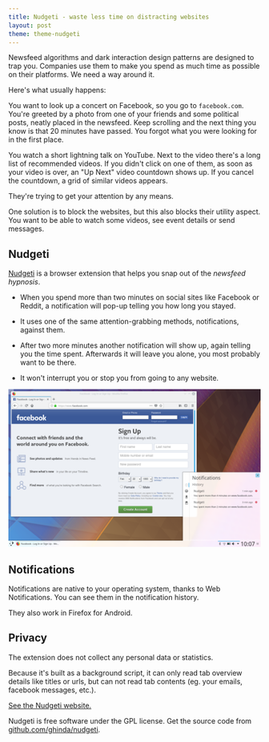 ```yaml
---
title: Nudgeti - waste less time on distracting websites
layout: post
theme: theme-nudgeti
---
```


Newsfeed algorithms and dark interaction design patterns are designed to trap you. Companies use them to make you spend as much time as possible on their platforms. We need a way around it.

Here's what usually happens:

You want to look up a concert on Facebook, so you go to `facebook.com`. You're greeted by a photo from one of your friends and some political posts, neatly placed in the newsfeed. Keep scrolling and the next thing you know is that 20 minutes have passed. You forgot what you were looking for in the first place.

You watch a short lightning talk on YouTube. Next to the video there's a long list of recommended videos. If you didn't click on one of them, as soon as your video is over, an "Up Next" video countdown shows up. If you cancel the countdown, a grid of similar videos appears.

They're trying to get your attention by any means.

One solution is to block the websites, but this also blocks their utility aspect. You want to be able to watch some videos, see event details or send messages.

## Nudgeti

[Nudgeti](https://www.nudgeti.com/) is a browser extension that helps you snap out of the *newsfeed hypnosis*.

* When you spend more than two minutes on social sites like Facebook or Reddit, a notification will pop-up telling you how long you stayed.

* It uses one of the same attention-grabbing methods, notifications, against them.

* After two more minutes another notification will show up, again telling you the time spent. Afterwards it will leave you alone, you most probably want to be there.

* It won't interrupt you or stop you from going to any website.

<a href="/media/images/nudgeti-firefox-plasma-list.png">
  <img src="/media/images/nudgeti-firefox-plasma-list.png" alt="Nudgeti notifications in KDE Plasma">
</a>

## Notifications

Notifications are native to your operating system, thanks to Web Notifications. You can see them in the notification history.

They also work in Firefox for Android.

## Privacy

The extension does not collect any personal data or statistics.

Because it's built as a background script, it can only read tab overview details like titles or urls, but can not read tab contents (eg. your emails, facebook messages, etc.).

[See the Nudgeti website.](https://www.nudgeti.com/)

Nudgeti is free software under the GPL license. Get the source code from [github.com/ghinda/nudgeti](https://github.com/ghinda/nudgeti).
